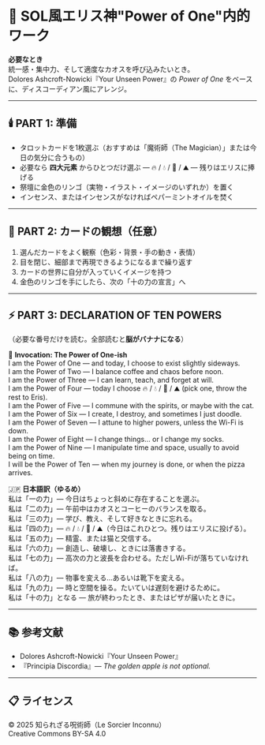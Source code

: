 # 🍏 SOL風エリス神"Power of One"内的ワーク

**必要なとき**  
統一感・集中力、そして適度なカオスを呼び込みたいとき。  
Dolores Ashcroft-Nowicki『Your Unseen Power』の *Power of One* をベースに、ディスコーディアン風にアレンジ。

---

## 🕯️ PART 1: 準備
- タロットカードを1枚選ぶ（おすすめは「魔術師（The Magician）」または今日の気分に合うもの）  
- 必要なら **四大元素** からひとつだけ選ぶ — 🔥 / 💧 / 💨 / ⛰ — 残りはエリスに捧げる  
- 祭壇に金色のリンゴ（実物・イラスト・イメージのいずれか）を置く  
- インセンス、またはインセンスがなければペパーミントオイルを焚く  

---

## 🍎 PART 2: カードの観想（任意）
1. 選んだカードをよく観察（色彩・背景・手の動き・表情）  
2. 目を閉じ、細部まで再現できるようになるまで繰り返す  
3. カードの世界に自分が入っていくイメージを持つ  
4. 金色のリンゴを手にしたら、次の「十の力の宣言」へ  

---

## ⚡ PART 3: DECLARATION OF TEN POWERS
（必要な番号だけを読む。全部読むと**脳がバナナになる**）

🔮 **Invocation: The Power of One-ish**  
I am the Power of One — and today, I choose to exist slightly sideways.  
I am the Power of Two — I balance coffee and chaos before noon.  
I am the Power of Three — I can learn, teach, and forget at will.  
I am the Power of Four — today I choose 🔥 / 💧 / 💨 / ⛰ (pick one, throw the rest to Eris).  
I am the Power of Five — I commune with the spirits, or maybe with the cat.  
I am the Power of Six — I create, I destroy, and sometimes I just doodle.  
I am the Power of Seven — I attune to higher powers, unless the Wi-Fi is down.  
I am the Power of Eight — I change things… or I change my socks.  
I am the Power of Nine — I manipulate time and space, usually to avoid being on time.  
I will be the Power of Ten — when my journey is done, or when the pizza arrives.  

🇯🇵 **日本語訳（ゆるめ）**  
私は「一の力」— 今日はちょっと斜めに存在することを選ぶ。  
私は「二の力」— 午前中はカオスとコーヒーのバランスを取る。  
私は「三の力」— 学び、教え、そして好きなときに忘れる。  
私は「四の力」— 🔥 / 💧 / 💨 / ⛰（今日はこれひとつ。残りはエリスに投げる）。  
私は「五の力」— 精霊、または猫と交信する。  
私は「六の力」— 創造し、破壊し、ときには落書きする。  
私は「七の力」— 高次の力と波長を合わせる。ただしWi-Fiが落ちていなければ。  
私は「八の力」— 物事を変える…あるいは靴下を変える。  
私は「九の力」— 時と空間を操る。たいていは遅刻を避けるために。  
私は「十の力」となる — 旅が終わったとき、またはピザが届いたときに。  

---

## 📚 参考文献
- Dolores Ashcroft-Nowicki『Your Unseen Power』  
- 『Principia Discordia』— *The golden apple is not optional.*

---

## 📋 ライセンス
© 2025 知られざる呪術師（Le Sorcier Inconnu）  
Creative Commons BY-SA 4.0  
